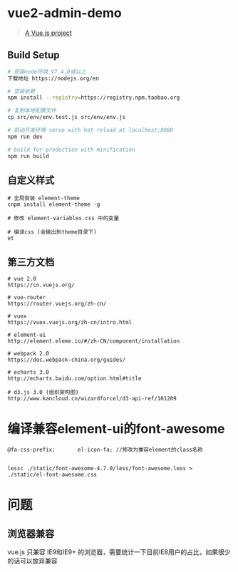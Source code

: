 # vue2-admin-demo

> [A Vue.js project](https://yjj5855.github.io/vue2-admin-demo/dist/index.html?#/)

## Build Setup

``` bash
# 安装node环境 V7.4.0或以上
下载地址 https://nodejs.org/en

# 安装依赖
npm install --registry=https://registry.npm.taobao.org

# 复制本地配置文件
cp src/env/env.test.js src/env/env.js

# 启动开发环境 serve with hot reload at localhost:8080
npm run dev

# build for production with minification
npm run build
```

## 自定义样式

```
# 全局安装 element-theme
cnpm install element-theme -g

# 修改 element-variables.css 中的变量

# 编译css (会输出到theme目录下)
et
```

## 第三方文档

```
# vue 2.0
https://cn.vuejs.org/

# vue-router
https://router.vuejs.org/zh-cn/

# vuex
https://vuex.vuejs.org/zh-cn/intro.html

# element-ui
http://element.eleme.io/#/zh-CN/component/installation

# webpack 2.0
https://doc.webpack-china.org/guides/

# echarts 3.0
http://echarts.baidu.com/option.html#title

# d3.js 3.0 (组织架构图)
http://www.kancloud.cn/wizardforcel/d3-api-ref/101209

```

# 编译兼容element-ui的font-awesome
```
@fa-css-prefix:       el-icon-fa; //修改为兼容element的class名称


lessc ./static/font-awesome-4.7.0/less/font-awesome.less > ./static/el-font-awesome.css
```

# 问题

## 浏览器兼容
vue.js 只兼容 IE9和IE9+ 的浏览器，需要统计一下目前IE8用户的占比，如果很少的话可以放弃兼容

